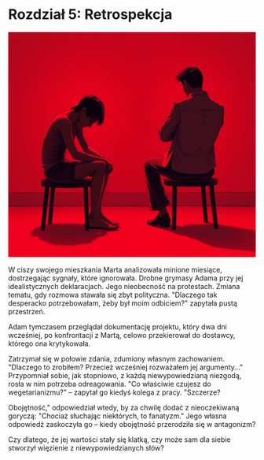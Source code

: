 # Rozdział 5: Retrospekcja

![5.png](5.png)

W ciszy swojego mieszkania Marta analizowała minione miesiące, dostrzegając sygnały, które ignorowała. Drobne grymasy
Adama przy jej idealistycznych deklaracjach. Jego nieobecność na protestach. 
Zmiana tematu, gdy rozmowa stawała się zbyt polityczna.
"Dlaczego tak desperacko potrzebowałam, żeby był moim odbiciem?" zapytała pustą przestrzeń. 

Adam tymczasem przeglądał dokumentację projektu, który dwa dni wcześniej, po konfrontacji z Martą, 
celowo przekierował do dostawcy, którego ona krytykowała. 

Zatrzymał się w połowie zdania, zdumiony własnym zachowaniem. 
"Dlaczego to zrobiłem? 
Przecież wcześniej rozważałem jej argumenty..." 
Przypomniał sobie, jak stopniowo, z każdą niewypowiedzianą niezgodą, rosła w nim potrzeba odreagowania. 
"Co właściwie czujesz do wegetarianizmu?" – zapytał go kiedyś kolega z pracy. 
"Szczerze?

Obojętność," odpowiedział wtedy, by za chwilę dodać z nieoczekiwaną goryczą: 
"Chociaż słuchając niektórych, to fanatyzm." 
Jego własna odpowiedź zaskoczyła go – kiedy obojętność przerodziła się w antagonizm?

Czy dlatego, że jej wartości stały się klatką, czy może sam dla siebie stworzył więzienie z niewypowiedzianych słów?